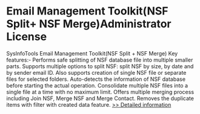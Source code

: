 # Email Management Toolkit(NSF Split+ NSF Merge)Administrator License
SysInfoTools Email Management Toolkit(NSF Split + NSF Merge)
Key features:-
Performs safe splitting of NSF database file into multiple smaller parts.
Supports multiple options to split NSF: split NSF by size, by date and by sender email ID.
Also supports creation of single NSF file or separate files for selected folders.
Auto-detects the information of NSF database before starting the actual operation.
Consolidate multiple NSF files into a single file at a time with no maximum limit.
Offers multiple merging process including Join NSF, Merge NSF and Merge Contact.
Removes the duplicate items with filter with created data feature.
[>> Detailed information](https://secure.shareit.com/shareit/product.html?productid=300726642&affiliateid=200057808)
